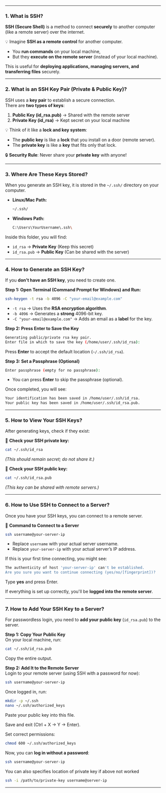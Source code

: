 
---

### **1. What is SSH?**

**SSH (Secure Shell)** is a method to connect **securely** to another computer (like a remote server) over the internet.

💡 Imagine **SSH as a remote control** for another computer.

- You **run commands** on your local machine,
- But they **execute on the remote server** (instead of your local machine).

This is useful for **deploying applications, managing servers, and transferring files** securely.

---

### **2. What is an SSH Key Pair (Private & Public Key)?**

SSH uses a **key pair** to establish a secure connection.  
There are **two types of keys**:

1. **Public Key (id_rsa.pub)** → Shared with the remote server
2. **Private Key (id_rsa)** → Kept secret on your local machine

💡 Think of it like a **lock and key system**:

- The **public key** is like a **lock** that you install on a door (remote server).
- The **private key** is like a **key** that fits only that lock.

🔒 **Security Rule**: Never share your **private key** with anyone!

---

### **3. Where Are These Keys Stored?**

When you generate an SSH key, it is stored in the `~/.ssh/` directory on your computer.

- **Linux/Mac Path:**
    
    ```bash
    ~/.ssh/
    ```
    
- **Windows Path:**
    
    ```bash
    C:\Users\YourUsername\.ssh\
    ```
    

Inside this folder, you will find:

- `id_rsa` → **Private Key** (Keep this secret)
- `id_rsa.pub` → **Public Key** (Can be shared with the server)

---

### **4. How to Generate an SSH Key?**

If you **don't have an SSH key**, you need to create one.

**Step 1: Open Terminal (Command Prompt for Windows) and Run:**

```bash
ssh-keygen -t rsa -b 4096 -C "your-email@example.com"
```

- `-t rsa` → Uses the **RSA encryption algorithm**.
- `-b 4096` → Generates a **strong** 4096-bit key.
- `-C "your-email@example.com"` → Adds an email as a **label** for the key.

**Step 2: Press Enter to Save the Key**

```bash
Generating public/private rsa key pair.
Enter file in which to save the key (/home/user/.ssh/id_rsa):
```

Press **Enter** to accept the default location (`~/.ssh/id_rsa`).

**Step 3: Set a Passphrase (Optional)**

```bash
Enter passphrase (empty for no passphrase): 
```

- You can press **Enter** to skip the passphrase (optional).

Once completed, you will see:

```bash
Your identification has been saved in /home/user/.ssh/id_rsa.
Your public key has been saved in /home/user/.ssh/id_rsa.pub.
```

---

### **5. How to View Your SSH Keys?**

After generating keys, check if they exist:

🔹 **Check your SSH private key:**

```bash
cat ~/.ssh/id_rsa
```

_(This should remain secret; do not share it.)_

🔹 **Check your SSH public key:**

```bash
cat ~/.ssh/id_rsa.pub
```

_(This key can be shared with remote servers.)_

---

### **6. How to Use SSH to Connect to a Server?**

Once you have your SSH keys, you can connect to a remote server.

🔹 **Command to Connect to a Server**

```bash
ssh username@your-server-ip
```

- Replace `username` with your actual server username.
- Replace `your-server-ip` with your actual server’s IP address.

If this is your first time connecting, you might see:

```bash
The authenticity of host 'your-server-ip' can't be established.
Are you sure you want to continue connecting (yes/no/[fingerprint])?
```

Type **yes** and press Enter.

If everything is set up correctly, you'll be **logged into the remote server**.

---

### **7. How to Add Your SSH Key to a Server?**

For passwordless login, you need to **add your public key** (`id_rsa.pub`) to the server.

**Step 1: Copy Your Public Key**  
On your local machine, run:

```bash
cat ~/.ssh/id_rsa.pub
```

Copy the entire output.

**Step 2: Add It to the Remote Server**  
Login to your remote server (using SSH with a password for now):

```bash
ssh username@your-server-ip
```

Once logged in, run:

```bash
mkdir -p ~/.ssh
nano ~/.ssh/authorized_keys
```

Paste your public key into this file.

Save and exit (Ctrl + X → Y → Enter).

Set correct permissions:

```bash
chmod 600 ~/.ssh/authorized_keys
```

Now, you can **log in without a password**:

```bash
ssh username@your-server-ip
```

 You can also specifies location of private key if above not worked 
 
```bash
ssh -i /path/to/private-key username@server-ip
```

---